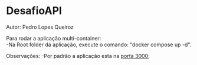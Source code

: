 # DesafioAPI
Autor: Pedro Lopes Queiroz

Para rodar a aplicação multi-container:<br>
-Na Root folder da aplicação, execute o comando: "docker compose up -d".

Observações:
-Por padrão a aplicação esta na [porta 3000](http://localhost:3000);
